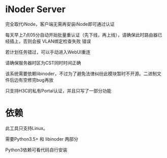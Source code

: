 # iNoder Server

完全取代iNode，客户端无需再安装iNode即可通过认证

每天早上7点05分自动开始批量重认证（先下线，再上线），请确保此时路由器已经插上，否则会报 VLAN绑定检查失败 错误

若计划任务错过，可以手动进入WebUI重连

请确保服务器时区为CST同时时间正确

该系统需要依赖libinoder，不过为了避免法律纠纷此模块暂时不开源。二进制文件后边有空修完bug再放

只支持H3C的私有Portal认证，并且只写了一部分功能

# 依赖

此工具只支持Linux。

需要Python3.5+ 和 libinoder 两部分

Python3依赖可看代码自行安装